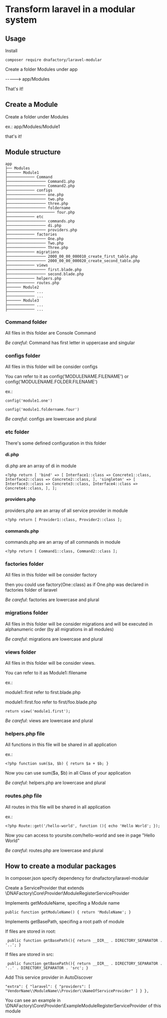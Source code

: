# Transform laravel in a modular system

## Usage

Install

`composer require dnafactory/laravel-modular`

Create a folder Modules under app

-----> app/Modules


That's it!

## Create a Module

Create a folder under Modules

ex.: app/Modules/Module1

that's it!

## Module structure

    app
    ├── Modules
    ├────── Module1
    ├──────────── Command
    ├───────────────── Command1.php
    ├───────────────── Command2.php
    ├──────────── configs
    ├───────────────── one.php
    ├───────────────── two.php
    ├───────────────── three.php
    ├───────────────── foldername
    ├───────────────────── four.php
    ├──────────── etc
    ├───────────────── commands.php
    ├───────────────── di.php
    ├───────────────── providers.php
    ├──────────── factories
    ├───────────────── One.php
    ├───────────────── Two.php
    ├───────────────── Three.php
    ├──────────── migrations
    ├───────────────── 2000_00_00_000010_create_first_table.php
    ├───────────────── 2000_00_00_000020_create_second_table.php
    ├──────────── views
    ├───────────────── first.blade.php
    ├───────────────── second.blade.php
    ├──────────── helpers.php
    ├──────────── routes.php
    ├────── Module2
    ├──────────── ...
    ├──────────── ...
    ├────── Module3
    ├──────────── ...
    ├──────────── ...

### Command folder

All files in this folder are Console Command

*Be careful*: Command has first letter in uppercase and singular

### configs folder

All files in this folder will be consider configs

You can refer to it as config('MODULENAME.FILENAME') or config('MODULENAME.FOLDER.FILENAME')

ex.: 

`config('module1.one')`

`config('module1.foldername.four')`

*Be careful*: configs are lowercase and plural


### etc folder

There's some defined configuration in this folder

#### di.php

di.php are an array of di in module

`<?php return [
    'bind' => [
        Interface1::class => Concrete1::class,
        Interface2::class => Concrete2::class,
    ],
    'singleton' => [
        Interface3::class => Concrete3::class,
        Interface4::class => Concrete4::class,
    ],
];
`

#### providers.php

providers.php are an array of all service provider in module

`<?php return [
    Provider1::class,
    Provider2::class
];
`

#### commands.php

commands.php are an array of all commands in module

`<?php return [
    Command1::class,
    Command2::class
];
`

### factories folder

All files in this folder will be consider factory

then you could use factory(One::class) as if One.php was declared in factories folder of laravel

*Be careful*: factories are lowercase and plural


### migrations folder

All files in this folder will be consider migrations and will be executed in alphanumeric order (by all migrations in all modules)

*Be careful*: migrations are lowercase and plural


### views folder

All files in this folder will be consider views.

You can refer to it as Module1::filename

ex.: 

module1::first refer to first.blade.php

module1::first.foo refer to first/foo.blade.php

`return view('module1.first');`

*Be careful*: views are lowercase and plural


### helpers.php file

All functions in this file will be shared in all application

ex.:

`<?php function sum($a, $b) { return $a + $b; }`

Now you can use sum($a, $b) in all Class of your application

*Be careful*: helpers.php are lowercase and plural


### routes.php file

All routes in this file will be shared in all application

ex.:

`<?php Route::get('/hello-world', function (){ echo 'Hello World'; });`

Now you can access to yoursite.com/hello-world and see in page "Hello World"

*Be careful*: routes.php are lowercase and plural

## How to create a modular packages

In composer.json specify dependency for dnafactory/laravel-modular

Create a ServiceProvider that extends \DNAFactory\Core\Provider\ModuleRegisterServiceProvider

Implements getModuleName, specifing a Module name

`public function getModuleName() { return 'ModuleName'; }`

Implements getBasePath, specifing a root path of module

If files are stored in root:

` public function getBasePath(){ return __DIR__ . DIRECTORY_SEPARATOR . '..'; }`

If files are stored in src:

` public function getBasePath(){ return __DIR__ . DIRECTORY_SEPARATOR . '..' . DIRECTORY_SEPARATOR . 'src'; }`

Add This service provider in AutoDiscover

`"extra": {
         "laravel": {
             "providers": [
                 "VendorName\\ModuleName\\Provider\\NameOfServiceProvider"
             ]
         }
     },`

You can see an example in \DNAFactory\Core\Provider\ExampleModuleRegisterServiceProvider of this module
